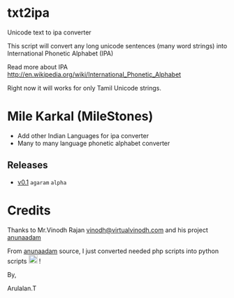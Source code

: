 txt2ipa
=======

Unicode text to ipa converter 

This script will convert any long unicode sentences (many word strings) into International Phonetic Alphabet (IPA) 

Read more about IPA http://en.wikipedia.org/wiki/International_Phonetic_Alphabet

Right now it will works for only Tamil Unicode strings.

Mile Karkal (MileStones)
========================

 * Add other Indian Languages for ipa converter
 * Many to many language phonetic alphabet converter

  Releases
  --------
  * [v0.1](https://github.com/arulalant/txt2ipa/releases/tag/v0.1) `agaram` `alpha`


Credits
=======

Thanks to Mr.Vinodh Rajan <vinodh@virtualvinodh.com> and his project [anunaadam](https://github.com/virtualvinodh/anunaadam)

From [anunaadam](https://github.com/virtualvinodh/anunaadam) source, I just converted needed php scripts into python scripts <img src="http://pixabay.com/static/uploads/photo/2014/04/03/00/35/emoticon-308751_150.png" width="20" height="20" alt="smiley" /> ! 

By,

Arulalan.T
